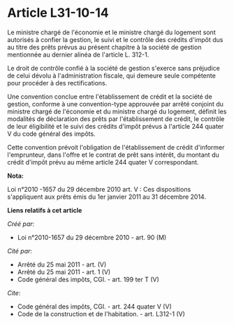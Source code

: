 # Article L31-10-14

Le ministre chargé de l'économie et le ministre chargé du logement sont autorisés à confier la gestion, le suivi et le
contrôle des crédits d'impôt dus au titre des prêts prévus au présent chapitre à la société de gestion mentionnée au dernier
alinéa de l'article L. 312-1. 

Le droit de contrôle confié à la société de gestion s'exerce sans préjudice de celui dévolu à l'administration fiscale, qui
demeure seule compétente pour procéder à des rectifications. 

Une convention conclue entre l'établissement de crédit et la société de gestion, conforme à une convention-type approuvée par
arrêté conjoint du ministre chargé de l'économie et du ministre chargé du logement, définit les modalités de déclaration des
prêts par l'établissement de crédit, le contrôle de leur éligibilité et le suivi des crédits d'impôt prévus à l'article 244
quater V du code général des impôts. 

Cette convention prévoit l'obligation de l'établissement de crédit d'informer l'emprunteur, dans l'offre et le contrat de
prêt sans intérêt, du montant du crédit d'impôt prévu au même article 244 quater V correspondant.

**Nota:**

Loi n°2010 -1657 du 29 décembre 2010 art. V : Ces dispositions s'appliquent aux prêts émis du 1er janvier 2011 au 31 décembre
2014.

**Liens relatifs à cet article**

_Créé par_:

  - Loi n°2010-1657 du 29 décembre 2010 - art. 90 (M)

_Cité par_:

  - Arrêté du 25 mai 2011 - art. (V)
  - Arrêté du 25 mai 2011 - art. 1 (V)
  - Code général des impôts, CGI. - art. 199 ter T (V)

_Cite_:

  - Code général des impôts, CGI. - art. 244 quater V (V)
  - Code de la construction et de l'habitation. - art. L312-1 (V)
